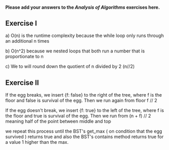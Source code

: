 #### Please add your answers to the ***Analysis of  Algorithms*** exercises here.

## Exercise I

a) O(n) is the runtime complexity because the while loop only runs through an additional n times


b) O(n^2) because we nested loops that both run a number that is proportionate to n


c) We to will round down the quotient of n divided by 2 (n//2)

## Exercise II
If the egg breaks, we insert {f: false} to the right of the tree, where f is the floor and false is survival of the egg. Then we run again from floor f // 2

If the egg doesn't break, we insert {f: true} to the left of the tree, where f is the floor and true is survival of the egg. Then we run from (n + f) // 2 meaning half of the point between middle and top

we repeat this process until the BST's get_max ( on condition that the egg survived ) returns true and also the BST's contains method returns true for a value 1 higher than the max.




